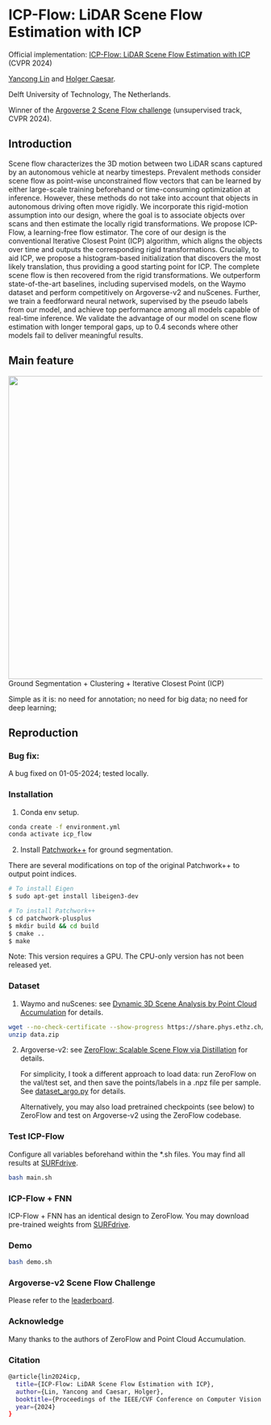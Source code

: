 # ICP-Flow: LiDAR Scene Flow Estimation with ICP

Official implementation: [ICP-Flow: LiDAR Scene Flow Estimation with ICP](https://arxiv.org/abs/2402.17351) (CVPR 2024) 

[Yancong Lin](https://yanconglin.github.io/) and [Holger Caesar](https://sites.google.com/it-caesar.de/homepage/).

Delft University of Technology, The Netherlands.

Winner of the [Argoverse 2 Scene Flow challenge](https://www.argoverse.org/sceneflow) (unsupervised track, CVPR 2024).

## Introduction
Scene flow characterizes the 3D motion between two LiDAR scans captured by an autonomous vehicle at nearby timesteps. Prevalent methods consider scene flow as point-wise unconstrained flow vectors that can be learned by either large-scale training beforehand or time-consuming optimization at inference. However, these methods do not take into account that objects in autonomous driving often move rigidly. We incorporate this rigid-motion assumption into our design, where the goal is to associate objects over scans and then estimate the locally rigid transformations. We propose ICP-Flow, a learning-free flow estimator. The core of our design is the conventional Iterative Closest Point (ICP) algorithm, which aligns the objects over time and outputs the corresponding rigid transformations. Crucially, to aid ICP, we propose a histogram-based initialization that discovers the most likely translation, thus providing a good starting point for ICP. The complete scene flow is then recovered from the rigid transformations. We outperform state-of-the-art baselines, including supervised models, on the Waymo dataset and perform competitively on Argoverse-v2 and nuScenes. Further, we train a feedforward neural network, supervised by the pseudo labels from our model, and achieve top performance among all models capable of real-time inference. We validate the advantage of our model on scene flow estimation with longer temporal gaps, up to 0.4 seconds where other models fail to deliver meaningful results.

## Main feature

 <img src="figs/icp_flow.png" width="600"> 
 Ground Segmentation + Clustering + Iterative Closest Point (ICP)


Simple as it is: no need for annotation; no need for big data; no need for deep learning;

 
## Reproduction

### Bug fix:

A bug fixed on 01-05-2024; tested locally.

### Installation

1. Conda env setup.

```bash
conda create -f environment.yml
conda activate icp_flow
```
2. Install [Patchwork++](https://github.com/url-kaist/patchwork-plusplus) for ground segmentation.

There are several modifications on top of the original Patchwork++ to output point indices.

```bash
# To install Eigen
$ sudo apt-get install libeigen3-dev

# To install Patchwork++
$ cd patchwork-plusplus
$ mkdir build && cd build
$ cmake ..
$ make
```

Note: This version requires a GPU. The CPU-only version has not been released yet.

### Dataset

1. Waymo and nuScenes: see [Dynamic 3D Scene Analysis by Point Cloud Accumulation](https://github.com/prs-eth/PCAccumulation) for details.

```bash
wget --no-check-certificate --show-progress https://share.phys.ethz.ch/~gsg/PCAccumulation/data.zip
unzip data.zip
```

2. Argoverse-v2: see [ZeroFlow: Scalable Scene Flow via Distillation](https://github.com/kylevedder/zeroflow) for details.

   For simplicity, I took a different approach to load data: run ZeroFlow on the val/test set, and then save the points/labels in a .npz file per sample.
   See [dataset_argo.py](dataset_argo.py) for details.

   Alternatively, you may also load pretrained checkpoints (see below) to ZeroFlow and test on Argoverse-v2 using the ZeroFlow codebase. 
   

### Test ICP-Flow
Configure all variables beforehand within the *.sh files. You may find all results at [SURFdrive](https://surfdrive.surf.nl/files/index.php/s/AqrrbdMV6hnELpW). 

```bash
bash main.sh
```

### ICP-Flow + FNN

ICP-Flow + FNN has an identical design to ZeroFlow. You may download pre-trained weights from [SURFdrive](https://surfdrive.surf.nl/files/index.php/s/AqrrbdMV6hnELpW). 

### Demo

```Bash
bash demo.sh
```

### Argoverse-v2 Scene Flow Challenge

Please refer to the [leaderboard](https://eval.ai/web/challenges/challenge-page/2210/leaderboard).  

### Acknowledge

Many thanks to the authors of ZeroFlow and Point Cloud Accumulation.

### Citation
```bash
@article{lin2024icp,
  title={ICP-Flow: LiDAR Scene Flow Estimation with ICP},
  author={Lin, Yancong and Caesar, Holger},
  booktitle={Proceedings of the IEEE/CVF Conference on Computer Vision and Pattern Recognition (CVPR)},
  year={2024}
}
```
